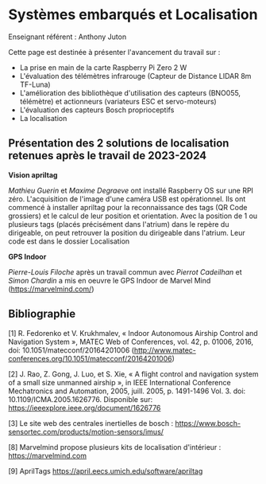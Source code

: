 # Systèmes embarqués et Localisation

Enseignant référent : Anthony Juton

Cette page est destinée à présenter l'avancement du travail sur :

* La prise en main de la carte Raspberry Pi Zero 2 W
* L'évaluation des télémètres infrarouge (Capteur de Distance LIDAR 8m TF-Luna)
* L'amélioration des bibliothèque d'utilisation des capteurs (BNO055, télémètre) et actionneurs (variateurs ESC et servo-moteurs)
* L'évaluation des capteurs Bosch proprioceptifs
* La localisation

## Présentation des 2 solutions de localisation retenues après le travail de 2023-2024

**Vision apriltag**

*Mathieu Guerin* et *Maxime Degraeve* ont installé Raspberry OS sur une RPI zéro. L'acquisition de l'image d'une caméra USB est opérationnel. Ils ont commencé à installer apriltag pour la reconnaissance des tags (QR Code grossiers) et le calcul de leur position et orientation. Avec la position de 1 ou plusieurs tags (placés précisément dans l'atrium) dans le repère du dirigeable, on peut retrouver la position du dirigeable dans l'atrium. Leur code est dans le dossier Localisation

**GPS Indoor**

*Pierre-Louis Filoche* après un travail commun avec *Pierrot Cadeilhan* et *Simon Chardin* a mis en oeuvre le GPS Indoor de Marvel Mind (https://marvelmind.com/)


## Bibliographie

[1] R. Fedorenko et V. Krukhmalev, « Indoor Autonomous Airship Control and Navigation System », MATEC Web of Conferences, vol. 42, p. 01006, 2016, doi: 10.1051/matecconf/20164201006 (http://www.matec-conferences.org/10.1051/matecconf/20164201006)

[2] J. Rao, Z. Gong, J. Luo, et S. Xie, « A flight control and navigation system of a small size unmanned airship », in IEEE International Conference Mechatronics and Automation, 2005, juill. 2005, p. 1491-1496 Vol. 3. doi: 10.1109/ICMA.2005.1626776. Disponible sur: https://ieeexplore.ieee.org/document/1626776

[3] Le site web des centrales inertielles de bosch : https://www.bosch-sensortec.com/products/motion-sensors/imus/

[8] Marvelmind propose plusieurs kits de localisation d'intérieur : https://marvelmind.com

[9] AprilTags https://april.eecs.umich.edu/software/apriltag

